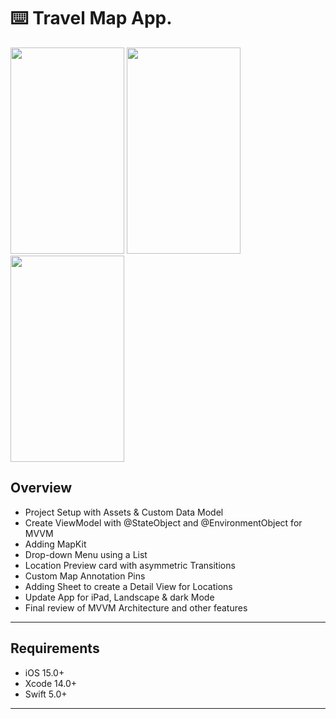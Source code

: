 ⌨️ Travel Map App.
======

<img src="https://github.com/user-attachments/assets/8c716c8b-8b8f-4732-ba8a-08cfc90f8e5a" width="182" height="330">
<img src="https://github.com/user-attachments/assets/cabb402f-e079-451b-ab13-02f859571723" width="182" height="330">
<img src="https://github.com/user-attachments/assets/0f7d9f64-057d-42a0-996f-8d95c7d4357e" width="182" height="330">

Overview
------

- Project Setup with Assets & Custom Data Model
- Create ViewModel with @StateObject and @EnvironmentObject for MVVM
- Adding MapKit
- Drop-down Menu using a List
- Location Preview card with asymmetric Transitions
- Custom Map Annotation Pins
- Adding Sheet to create a Detail View for Locations
- Update App for iPad, Landscape & dark Mode
- Final review of MVVM Architecture and other features
------

Requirements
-------

- iOS 15.0+
- Xcode 14.0+
- Swift 5.0+
------

